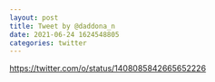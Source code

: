 ```yaml
--- 
layout: post 
title: Tweet by @daddona_n 
date: 2021-06-24 1624548805 
categories: twitter 
--- 
```

https://twitter.com/o/status/1408085842665652226